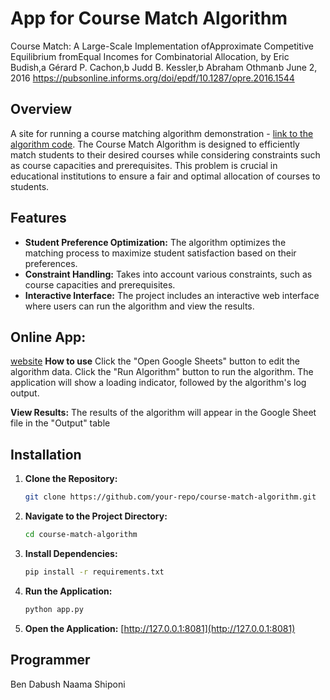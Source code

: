 # App for Course Match Algorithm
Course Match: A Large-Scale Implementation ofApproximate Competitive Equilibrium fromEqual Incomes for Combinatorial Allocation,
by Eric Budish,a Gérard P. Cachon,b Judd B. Kessler,b Abraham Othmanb
June 2, 2016
https://pubsonline.informs.org/doi/epdf/10.1287/opre.2016.1544

## Overview
A site for running a course matching algorithm demonstration - [link to the algorithm code](https://github.com/Course-Match/course_match_algorithm/tree/ab31cf46bce530eb6e554391d834faccbbe92389/fairpyx/algorithms/course_match).
The Course Match Algorithm is designed to efficiently match students to their desired courses while considering constraints such as course capacities and prerequisites. This problem is crucial in educational institutions to ensure a fair and optimal allocation of courses to students.

## Features
- **Student Preference Optimization:** The algorithm optimizes the matching process to maximize student satisfaction based on their preferences.
- **Constraint Handling:** Takes into account various constraints, such as course capacities and prerequisites.
- **Interactive Interface:** The project includes an interactive web interface where users can run the algorithm and view the results.

## Online App:
[website](https://naamashiponi11.csariel.xyz/)
**How to use**
Click the "Open Google Sheets" button to edit the algorithm data.
Click the "Run Algorithm" button to run the algorithm.
The application will show a loading indicator, followed by the algorithm's log output.

**View Results:**
The results of the algorithm will appear in the Google Sheet file in the "Output" table

## Installation
1. **Clone the Repository:**
   ```bash
   git clone https://github.com/your-repo/course-match-algorithm.git

2. **Navigate to the Project Directory:**
   ```bash
   cd course-match-algorithm
3. **Install Dependencies:**
   ```bash
   pip install -r requirements.txt

5. **Run the Application:**
   ```bash
   python app.py

6. **Open the Application:**
    [http://127.0.0.1:8081](http://127.0.0.1:8081)

## Programmer
Ben Dabush
Naama Shiponi
